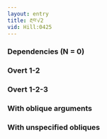 ```yaml
---
layout: entry
title: རྔབ་√2
vid: Hill:0425
---
```

### Dependencies (N = 0)


### Overt 1-2


### Overt 1-2-3


### With oblique arguments


### With unspecified obliques
